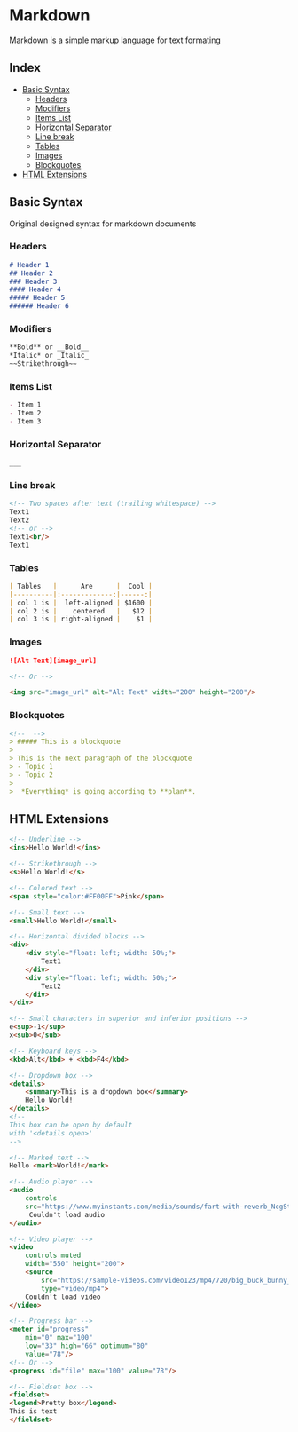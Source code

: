 # Markdown

Markdown is a simple markup language for text formating


## Index

* [Basic Syntax](#Basic-Syntax)
    * [Headers](#Headers)
    * [Modifiers](#Modifiers)
    * [Items List](#Items-List)
    * [Horizontal Separator](#Horizontal-Separator)
    * [Line break](#Line-break)
    * [Tables](#Tables)
    * [Images](#Images)
    * [Blockquotes](#Blockquotes)
* [HTML Extensions](#HTML-Extensions)
    


## Basic Syntax

Original designed syntax for markdown documents

### Headers
```md
# Header 1
## Header 2
### Header 3
#### Header 4
##### Header 5
###### Header 6
```

### Modifiers
<!-- NOT Basic Syntax -->
<!-- <ins>Underline</ins> -->
```md
**Bold** or __Bold__
*Italic* or _Italic_
~~Strikethrough~~
```

### Items List
```md
- Item 1
- Item 2
- Item 3
```

### Horizontal Separator
```md
___
```

### Line break

```md
<!-- Two spaces after text (trailing whitespace) -->
Text1  
Text2
<!-- or -->
Text1<br/>
Text1
```

### Tables
```md
| Tables   |      Are      |  Cool |
|----------|:-------------:|------:|
| col 1 is |  left-aligned | $1600 |
| col 2 is |    centered   |   $12 |
| col 3 is | right-aligned |    $1 |
```

### Images
```md
![Alt Text][image_url]

<!-- Or -->

<img src="image_url" alt="Alt Text" width="200" height="200"/>
```

### Blockquotes
```md
<!--  -->
> ##### This is a blockquote
>
> This is the next paragraph of the blockquote
> - Topic 1
> - Topic 2
>
>  *Everything* is going according to **plan**.

```

## HTML Extensions

```md
<!-- Underline -->
<ins>Hello World!</ins>

<!-- Strikethrough -->
<s>Hello World!</s>

<!-- Colored text -->
<span style="color:#FF00FF">Pink</span>

<!-- Small text -->
<small>Hello World!</small>

<!-- Horizontal divided blocks -->
<div>
    <div style="float: left; width: 50%;">
        Text1
    </div>
    <div style="float: left; width: 50%;">
        Text2
    </div>
</div>

<!-- Small characters in superior and inferior positions -->
e<sup>-1</sup>
x<sub>0</sub>

<!-- Keyboard keys -->
<kbd>Alt</kbd> + <kbd>F4</kbd>

<!-- Dropdown box -->
<details>
    <summary>This is a dropdown box</summary>
    Hello World!
</details>
<!--
This box can be open by default
with '<details open>'
-->

<!-- Marked text -->
Hello <mark>World!</mark>

<!-- Audio player -->
<audio
    controls
    src="https://www.myinstants.com/media/sounds/fart-with-reverb_NcgStsA.mp3">
	 Couldn't load audio
</audio>

<!-- Video player -->
<video 
    controls muted
    width="550" height="200">
    <source
        src="https://sample-videos.com/video123/mp4/720/big_buck_bunny_720p_1mb.mp4"
        type="video/mp4">
    Couldn't load video
</video>

<!-- Progress bar -->
<meter id="progress"
    min="0" max="100"
    low="33" high="66" optimum="80"
    value="78"/>
<!-- Or -->
<progress id="file" max="100" value="78"/>

<!-- Fieldset box -->
<fieldset>
<legend>Pretty box</legend>
This is text
</fieldset>
```
